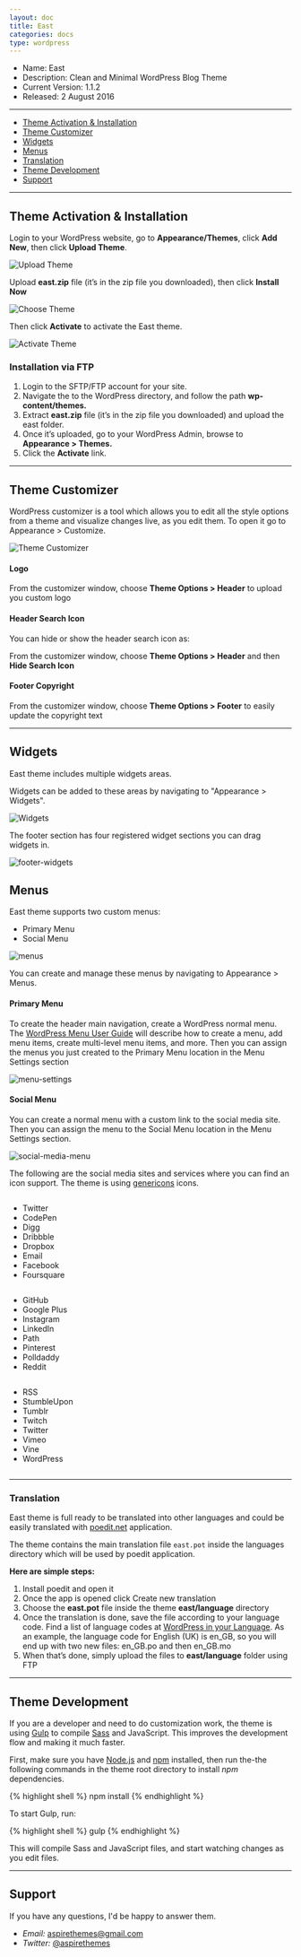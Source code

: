 ```yaml
---
layout: doc
title: East
categories: docs
type: wordpress
---
```


* Name: East
* Description: Clean and Minimal WordPress Blog Theme
* Current Version: 1.1.2
* Released: 2 August 2016

---

* [Theme Activation & Installation](#theme-activation--installation)
* [Theme Customizer](#theme-customizer)
* [Widgets](#widgets)
* [Menus](#menus)
* [Translation](#translation)
* [Theme Development](#theme-development)
* [Support](#support)

---

## Theme Activation & Installation

Login to your WordPress website, go to **Appearance/Themes**, click **Add New**, then click **Upload Theme**.

![Upload Theme](/images/docs/wordpress/east/upload-theme.png)

Upload **east.zip** file (it’s in the zip file you downloaded), then click **Install Now**

![Choose Theme](/images/docs/wordpress/east/choose-theme-file.png)

Then click **Activate** to activate the East theme.

![Activate Theme](/images/docs/wordpress/east/activate-theme.png)

### Installation via FTP

1. Login to the SFTP/FTP account for your site.
2. Navigate the to the WordPress directory, and follow the path **wp-content/themes.**
3. Extract **east.zip** file (it’s in the zip file you downloaded) and upload the east folder.
4. Once it’s uploaded, go to your WordPress Admin, browse to **Appearance > Themes.**
5. Click the **Activate** link.

---

## Theme Customizer

WordPress customizer is a tool which allows you to edit all the style options from a theme and visualize changes live, as you edit them. To open it go to Appearance > Customize.

![Theme Customizer](/images/docs/wordpress/east/customizer.png)

#### Logo

From the customizer window, choose **Theme Options > Header** to upload you custom logo

#### Header Search Icon

You can hide or show the header search icon as:

From the customizer window, choose **Theme Options > Header** and then **Hide Search Icon**

#### Footer Copyright

From the customizer window, choose **Theme Options > Footer** to easily update the copyright text

---

## Widgets

East theme includes multiple widgets areas.

Widgets can be added to these areas by navigating to "Appearance > Widgets".

![Widgets](/images/docs/wordpress/east/widgets.png)

The footer section has four registered widget sections you can drag widgets in.

![footer-widgets](/images/docs/wordpress/east/footer-widgets.png)

## Menus

East theme supports two custom menus:

* Primary Menu
* Social Menu

![menus](/images/docs/wordpress/east/menus.png)

You can create and manage these menus by navigating to Appearance > Menus.

#### Primary Menu

To create the header main navigation, create a WordPress normal menu. The [WordPress Menu User Guide](https://codex.wordpress.org/WordPress_Menu_User_Guide) will describe how to create a menu, add menu items, create multi-level menu items, and more. Then you can assign the menus you just created to the Primary Menu location in the Menu Settings section

![menu-settings](/images/docs/wordpress/east/menu-settings.png)

#### Social Menu

You can create a normal menu with a custom link to the social media site. Then you can assign the menu to the Social Menu location in the Menu Settings section.

![social-media-menu](/images/docs/wordpress/east/social-media-menu.png)

The following are the social media sites and services where you can find an icon support. The theme is using [genericons](http://genericons.com/) icons.

<div class="row">
  <div class="column small-4">
    <div class="check-list">
      <ul>
        <li>Twitter</li>
        <li>CodePen</li>
        <li>Digg</li>
        <li>Dribbble</li>
        <li>Dropbox</li>
        <li>Email</li>
        <li>Facebook</li>
        <li>Foursquare</li>
      </ul>
    </div>
  </div>
  <div class="column small-4">
    <div class="check-list">
      <ul>
        <li>GitHub</li>
        <li>Google Plus</li>
        <li>Instagram</li>
        <li>LinkedIn</li>
        <li>Path</li>
        <li>Pinterest</li>
        <li>Polldaddy</li>
        <li>Reddit</li>
      </ul>
    </div>
  </div>
  <div class="column small-4">
    <div class="check-list">
      <ul>
        <li>RSS</li>
        <li>StumbleUpon</li>
        <li>Tumblr</li>
        <li>Twitch</li>
        <li>Twitter</li>
        <li>Vimeo</li>
        <li>Vine</li>
        <li>WordPress</li>
      </ul>
    </div>
  </div>
</div>

---

### Translation

East theme is full ready to be translated into other languages and could be easily translated with [poedit.net](https://poedit.net/) application.

The theme contains the main translation file `east.pot` inside the languages directory which will be used by poedit application.

**Here are simple steps:**

1. Install poedit and open it
2. Once the app is opened click Create new translation
3. Choose the **east.pot** file inside the theme **east/language** directory
4. Once the translation is done, save the file according to your language code. Find a list of language codes at [WordPress in your Language](https://make.wordpress.org/polyglots/teams/). As an example, the language code for English (UK) is en_GB, so you will end up with two new files: en_GB.po and then en_GB.mo
5. When that’s done, simply upload the files to **east/language** folder using FTP

---

## Theme Development

If you are a developer and need to do customization work, the theme is using [Gulp](https://github.com/gulpjs/gulp) to compile [Sass](http://sass-lang.com/) and JavaScript. This improves the development flow and making it much faster.

First, make sure you have [Node.js](https://nodejs.org/en/) and [npm](https://www.npmjs.com/) installed, then run the-the following commands in the theme root directory to install *npm* dependencies.

{% highlight shell %}
npm install
{% endhighlight %}

To start Gulp, run:

{% highlight shell %}
gulp
{% endhighlight %}

This will compile Sass and JavaScript files, and start watching changes as you edit files.

---

## Support

If you have any questions, I'd be happy to answer them.

* _Email:_ [aspirethemes@gmail.com](mailto:aspirethemes@gmail.com)
* _Twitter:_ [@aspirethemes](https://twitter.com/aspirethemes)